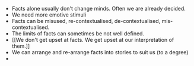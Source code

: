 - Facts alone usually don't change minds. Often we are already decided.
- We need more emotive stimuli
- Facts can be misused, re-contextualised, de-contextualised, mis-contextualised.
- The limits of facts can sometimes be not well defined.
- [[We don't get upset at facts. We get upset at our interpretation of them.]]
- We can arrange and re-arrange facts into stories to suit us (to a degree)
-